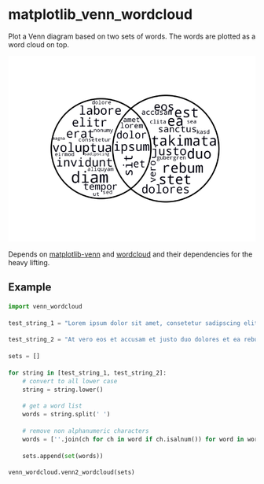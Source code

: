 # matplotlib_venn_wordcloud

Plot a Venn diagram based on two sets of words.
The words are plotted as a word cloud on top.

![alt tag](./ex1.png)

Depends on [matplotlib-venn](https://github.com/konstantint/matplotlib-venn)
and [wordcloud](https://github.com/amueller/word_cloud) and their dependencies for the heavy lifting.

## Example

``` python
import venn_wordcloud

test_string_1 = "Lorem ipsum dolor sit amet, consetetur sadipscing elitr, sed diam nonumy eirmod tempor invidunt ut labore et dolore magna aliquyam erat, sed diam voluptua."

test_string_2 = "At vero eos et accusam et justo duo dolores et ea rebum. Stet clita kasd gubergren, no sea takimata sanctus est Lorem ipsum dolor sit amet."

sets = []

for string in [test_string_1, test_string_2]:
    # convert to all lower case
    string = string.lower()

    # get a word list
    words = string.split(' ')

    # remove non alphanumeric characters
    words = [''.join(ch for ch in word if ch.isalnum()) for word in words]

    sets.append(set(words))

venn_wordcloud.venn2_wordcloud(sets)
```
